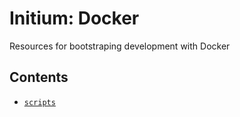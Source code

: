 # Initium: Docker
Resources for bootstraping development with Docker

## Contents
  * [`scripts`](scripts/README.md)